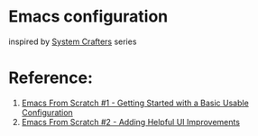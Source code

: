 # Emacs configuration

inspired by [System Crafters](https://odysee.com/@SystemCrafters) series

# Reference:

1. [Emacs From Scratch #1 - Getting Started with a Basic Usable Configuration](https://odysee.com/@SystemCrafters/emacs-from-scratch-1-getting-started)
2. [Emacs From Scratch #2 - Adding Helpful UI Improvements](https://odysee.com/@SystemCrafters/emacs-from-scratch-2-adding-helpful-ui)
